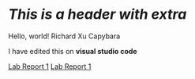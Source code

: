 # *This is a header with extra*
Hello, world! Richard Xu Capybara

I have edited this on **visual studio code**

[Lab Report 1](lab-report-1-week-2.html)
[Lab Report 1](https://<your-username>.github.io/<your-lab-reports-repo>/lab-report-1-week-2.html)
